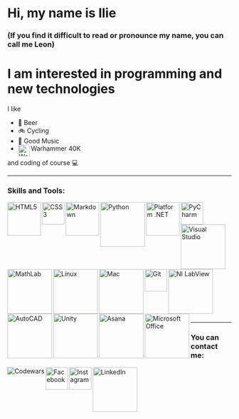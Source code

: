 # Hi, my name is Ilie
### (If you find it difficult to read or pronounce my name, you can call me Leon)
# I am interested in programming and new technologies

I like
- :beer:  Beer
- :bike:  Cycling
- :metal:  Good Music
- <img align="left" alt="Warhammer 40K" width="26px" src="https://64.media.tumblr.com/e32a3aa58a4d127fed382ed067a94dc0/tumblr_p9l3qvZcgD1tdqkuno1_1280.pnj" />Warhammer 40K

and coding of course :computer:

---

### Skills and Tools:
<img align="left" alt="HTML5" width="75px" src="https://www.mymac.com/wp-content/uploads/2019/05/logo-2582748_960_720.png">
<img align="left" alt="CSS3" width="50px" src="https://upload.wikimedia.org/wikipedia/commons/thumb/d/d5/CSS3_logo_and_wordmark.svg/1452px-CSS3_logo_and_wordmark.svg.png">
<img align="left" alt="Markdown" width="75px" src="https://upload.wikimedia.org/wikipedia/commons/thumb/4/48/Markdown-mark.svg/1200px-Markdown-mark.svg.png">
<img align="left" alt="Python" width="100px" src="https://logos-world.net/wp-content/uploads/2021/10/Python-Symbol.png">
<img align="left" alt="Platform .NET" width="75px" src="https://upload.wikimedia.org/wikipedia/commons/thumb/a/a3/.NET_Logo.svg/800px-.NET_Logo.svg.png">
<img align="left" alt="PyCharm" width="50px" src="https://upload.wikimedia.org/wikipedia/commons/1/1d/PyCharm_Icon.svg">
<img align="left" alt="Visual Studio" width="100px" src="https://devblogs.microsoft.com/visualstudio/wp-content/uploads/sites/4/2020/04/devblog-brand-visualstudiowin2019.png">
<img align="left" alt="MathLab" width="100px" src="https://www.celt.iastate.edu/wp-content/uploads/2021/05/MATLAB-logo.png">
<img align="left" alt="Linux" width="100px" src="https://multimedia.emkt.respondeai.com.br/respai-GXfnk/photos/6f0f5d8b-caba-4fbb-828f-c4ebc496eafa.png">
<img align="left" alt="Mac" width="100px" src="https://brandlogos.net/wp-content/uploads/2013/04/mac-os-vector-logo.png">
<img align="left" alt="Git" width="50px" src="https://git-scm.com/images/logos/downloads/Git-Icon-1788C.png">
<img align="left" alt="NI LabView" width="100px" src="https://mlegimnpy7qi.i.optimole.com/fUOxAhg-EUDSlbiN/w:auto/h:auto/q:mauto/https://www.softwarekey.com/wp-content/uploads/2015/05/labview-logo.png">
<img align="left" alt="AutoCAD" width="100px" src="https://1000logos.net/wp-content/uploads/2021/04/AutoCAD-logo.png">
<img align="left" alt="Unity" width="100px" src="https://1000logos.net/wp-content/uploads/2021/10/Unity-logo.png">
<img align="left" alt="Asana" width="100px" src="https://upload.wikimedia.org/wikipedia/commons/3/3b/Asana_logo.svg">
<img align="left" alt="Microsoft Office" width="100px" src="https://upload.wikimedia.org/wikipedia/commons/4/4f/Microsoft_Office_2013-2019_logo_and_wordmark.svg">

<br />
<br />
<br />
<br />
<br />
<br />
<br />
<br />
<br />
<br />
<br />
<br />
<br />
<br />
<br />

---

### You can contact me:
<img align="left" alt="Codewars" src="https://www.codewars.com/users/Cojocaru-Ilie/badges/large" />
<a href="https://www.facebook.com/ilie.cojocaru.777"><img align="left" alt="Facebook" width="50px" src="https://www.facebook.com/images/fb_icon_325x325.png" /></a>
<a href="https://www.instagram.com/ilie.cojocaru.777"><img align="left" alt="Instagram" width="50px" src="https://upload.wikimedia.org/wikipedia/commons/thumb/e/e7/Instagram_logo_2016.svg/768px-Instagram_logo_2016.svg.png" /></a>
<a href="https://www.linkedin.com/in/ilie-c-7b6935142"><img align="left" alt="LinkedIn" width="100px" src="https://logos-world.net/wp-content/uploads/2020/04/Linkedin-Logo-2011-2019.png" /></a>
